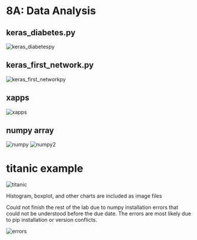 # 8A: Data Analysis

## keras_diabetes.py
![keras_diabetespy](https://user-images.githubusercontent.com/65480784/169726558-a76da4c0-12fe-4d7e-9648-4ffd786c360d.PNG)

## keras_first_network.py
![keras_first_networkpy](https://user-images.githubusercontent.com/65480784/169726538-a754143b-2735-4470-b27c-0d72c10d1888.PNG)

## xapps
![xapps](https://user-images.githubusercontent.com/65480784/169726567-06a667a4-50d7-44a9-8184-64ce8a24e28b.PNG)

## numpy array
![numpy](https://user-images.githubusercontent.com/65480784/169726549-54c7a4be-2961-4e2d-b60a-49c6dc39b053.PNG)
![numpy2](https://user-images.githubusercontent.com/65480784/169726551-394cb700-33e8-46f6-b832-d1429a5766a7.PNG)

# titanic example
![titanic](https://user-images.githubusercontent.com/65480784/169726593-4e902375-5304-470d-9d66-56081e929410.PNG)

Histogram, boxplot, and other charts are included as image files

Could not finish the rest of the lab due to numpy installation errors that could not be understood before the due date.  The errors are most likely due to pip installation or version conflicts.

![errors](https://user-images.githubusercontent.com/65480784/169726653-935352f3-54f5-4a3b-bc5a-7db2479048d1.PNG)
